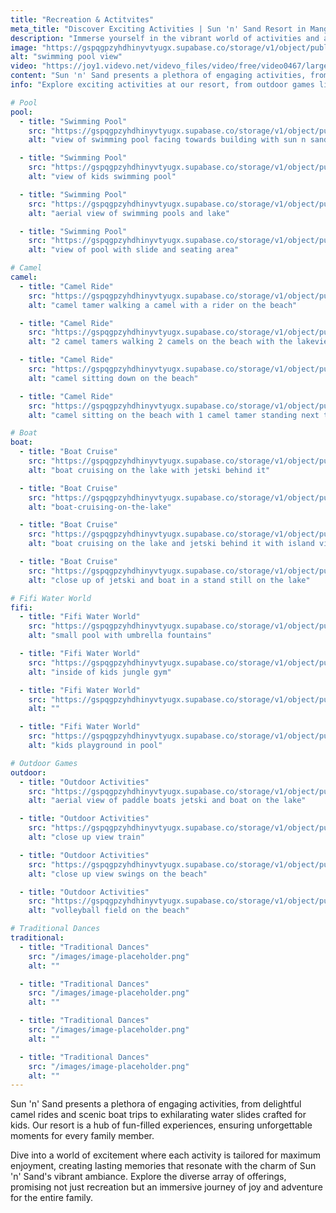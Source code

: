 ```yaml
---
title: "Recreation & Actitvites"
meta_title: "Discover Exciting Activities | Sun 'n' Sand Resort in Mangochi, Malawi"
description: "Immerse yourself in the vibrant world of activities and adventure at Sun 'n' Sand Resort in Mangochi, Malawi. From delightful camel rides and scenic boat trips to exhilarating water slides, our resort offers a hub of fun-filled experiences by the shores of Lake Malawi. Tailored for maximum enjoyment, each activity promises unforgettable moments, creating lasting memories for the entire family. Explore the diverse array of offerings and dive into a journey of joy and adventure in the heart of Malawi's resort paradise."
image: "https://gspqgpzyhdhinyvtyugx.supabase.co/storage/v1/object/public/images/recreationActivitiesPage/swimming_pool_view.jpg?t=2024-02-08T21%3A02%3A49.039Z"
alt: "swimming pool view"
video: "https://joy1.videvo.net/videvo_files/video/free/video0467/large_watermarked/_import_61516692993d77.04238324_preview.mp4"
content: "Sun 'n' Sand presents a plethora of engaging activities, from delightful camel rides and scenic boat trips to exhilarating water slides crafted for kids. Our resort is a hub of fun-filled experiences, ensuring unforgettable moments for every family member. Dive into a world of excitement where each activity is tailored for maximum enjoyment, creating lasting memories that resonate with the charm of Sun 'n' Sand's vibrant ambiance. Explore the diverse array of offerings, promising not just recreation but an immersive journey of joy and adventure for the entire family."
info: "Explore exciting activities at our resort, from outdoor games like table tennis and beach volleyball to kayaking and boat rides. As the sun sets, immerse yourself in traditional dances, bonfires, and a state-of-the-art cocktail party venue. Our capable management team can arrange memorable parties and discos. Alternatively, relax by the sounds of Lake Malawi at our newly opened lakeside cafe in the evening."

# Pool
pool:
  - title: "Swimming Pool"
    src: "https://gspqgpzyhdhinyvtyugx.supabase.co/storage/v1/object/public/images/recreationActivitiesPage/poolArea/view-of-swimming-pool-facing-towards-building-with-sun-n-sand-sign.jpg?t=2024-02-02T20%3A06%3A43.394Z"
    alt: "view of swimming pool facing towards building with sun n sand sign"

  - title: "Swimming Pool"
    src: "https://gspqgpzyhdhinyvtyugx.supabase.co/storage/v1/object/public/images/recreationActivitiesPage/poolArea/view-of-kids-swimming-pool.jpg?t=2024-02-02T20%3A08%3A30.155Z"
    alt: "view of kids swimming pool"

  - title: "Swimming Pool"
    src: "https://gspqgpzyhdhinyvtyugx.supabase.co/storage/v1/object/public/images/recreationActivitiesPage/poolArea/aerial-view-of-swimming-pools-and-lake.jpg?t=2024-02-02T20%3A10%3A11.098Z"
    alt: "aerial view of swimming pools and lake"

  - title: "Swimming Pool"
    src: "https://gspqgpzyhdhinyvtyugx.supabase.co/storage/v1/object/public/images/recreationActivitiesPage/poolArea/view-of-pool-with-slide-and-seating-area.jpg?t=2024-02-02T20%3A12%3A11.783Z"
    alt: "view of pool with slide and seating area"

# Camel
camel:
  - title: "Camel Ride"
    src: "https://gspqgpzyhdhinyvtyugx.supabase.co/storage/v1/object/public/images/recreationActivitiesPage/camelRide/camel-tamer-walking-a-camel-with-a-rider-on-the-beach.jpg?t=2024-02-01T16%3A58%3A26.559Z"
    alt: "camel tamer walking a camel with a rider on the beach"

  - title: "Camel Ride"
    src: "https://gspqgpzyhdhinyvtyugx.supabase.co/storage/v1/object/public/images/recreationActivitiesPage/camelRide/2-camel-tamers-walking-2-camels-on-the-beach-with-the-lakeview.jpg?t=2024-02-01T17%3A01%3A27.598Z"
    alt: "2 camel tamers walking 2 camels on the beach with the lakeview"

  - title: "Camel Ride"
    src: "https://gspqgpzyhdhinyvtyugx.supabase.co/storage/v1/object/public/images/recreationActivitiesPage/camelRide/camel-sitting-down-on-the-beach.jpg?t=2024-02-01T17%3A03%3A26.375Z"
    alt: "camel sitting down on the beach"

  - title: "Camel Ride"
    src: "https://gspqgpzyhdhinyvtyugx.supabase.co/storage/v1/object/public/images/recreationActivitiesPage/camelRide/camel-sitting-on-the-beach-with-1-camel-tamer-standing-next-to-it-and-the-other-sitting-ontop-of-the-camel.jpg?t=2024-02-01T17%3A05%3A45.013Z"
    alt: "camel sitting on the beach with 1 camel tamer standing next to it and the other sitting ontop of the camel"

# Boat
boat:
  - title: "Boat Cruise"
    src: "https://gspqgpzyhdhinyvtyugx.supabase.co/storage/v1/object/public/images/recreationActivitiesPage/boatCruise/boat-cruising-on-the-lake-with-jetski-behind-it.jpg"
    alt: "boat cruising on the lake with jetski behind it"

  - title: "Boat Cruise"
    src: "https://gspqgpzyhdhinyvtyugx.supabase.co/storage/v1/object/public/images/recreationActivitiesPage/boatCruise/boat-cruising-on-the-lake.jpg?t=2024-02-01T16%3A19%3A31.859Z"
    alt: "boat-cruising-on-the-lake"

  - title: "Boat Cruise"
    src: "https://gspqgpzyhdhinyvtyugx.supabase.co/storage/v1/object/public/images/recreationActivitiesPage/boatCruise/boat-cruising-on-the-lake-and-jetski-behind-it-with-island-view.jpg"
    alt: "boat cruising on the lake and jetski behind it with island view"

  - title: "Boat Cruise"
    src: "https://gspqgpzyhdhinyvtyugx.supabase.co/storage/v1/object/public/images/recreationActivitiesPage/boatCruise/close-up-of-jetski-and-boat-in-a-stand-still-on-the-lake.jpg?t=2024-02-01T16%3A52%3A41.320Z"
    alt: "close up of jetski and boat in a stand still on the lake"

# Fifi Water World
fifi:
  - title: "Fifi Water World"
    src: "https://gspqgpzyhdhinyvtyugx.supabase.co/storage/v1/object/public/images/recreationActivitiesPage/fifiWaterWorld/small-pool-with-umbrella-fountains.jpg?t=2024-02-02T18%3A39%3A31.506Z"
    alt: "small pool with umbrella fountains"

  - title: "Fifi Water World"
    src: "https://gspqgpzyhdhinyvtyugx.supabase.co/storage/v1/object/public/images/recreationActivitiesPage/fifiWaterWorld/inside-of-kids-jungle-gym.jpg?t=2024-02-02T18%3A40%3A45.752Z"
    alt: "inside of kids jungle gym"

  - title: "Fifi Water World"
    src: "https://gspqgpzyhdhinyvtyugx.supabase.co/storage/v1/object/public/images/recreationActivitiesPage/fifiWaterWorld/swings-in-small-pool.jpg?t=2024-02-02T18%3A42%3A01.834Z"
    alt: ""

  - title: "Fifi Water World"
    src: "https://gspqgpzyhdhinyvtyugx.supabase.co/storage/v1/object/public/images/recreationActivitiesPage/fifiWaterWorld/kids-playground-in-pool.jpg?t=2024-02-02T18%3A45%3A18.677Z"
    alt: "kids playground in pool"

# Outdoor Games
outdoor:
  - title: "Outdoor Activities"
    src: "https://gspqgpzyhdhinyvtyugx.supabase.co/storage/v1/object/public/images/recreationActivitiesPage/outdoorActivities/aerial-view-of-paddle-boats-jetski-and-boat-on-the-lake.jpg?t=2024-02-02T19%3A57%3A28.111Z"
    alt: "aerial view of paddle boats jetski and boat on the lake"

  - title: "Outdoor Activities"
    src: "https://gspqgpzyhdhinyvtyugx.supabase.co/storage/v1/object/public/images/recreationActivitiesPage/outdoorActivities/close-up-view-train.jpg?t=2024-02-02T19%3A59%3A06.538Z"
    alt: "close up view train"

  - title: "Outdoor Activities"
    src: "https://gspqgpzyhdhinyvtyugx.supabase.co/storage/v1/object/public/images/recreationActivitiesPage/outdoorActivities/close-up-view-swings-on-the-beach.jpg?t=2024-02-02T20%3A00%3A32.456Z"
    alt: "close up view swings on the beach"

  - title: "Outdoor Activities"
    src: "https://gspqgpzyhdhinyvtyugx.supabase.co/storage/v1/object/public/images/recreationActivitiesPage/outdoorActivities/volleyball-field-on-the-beach.jpg?t=2024-02-02T20%3A02%3A15.463Z"
    alt: "volleyball field on the beach"

# Traditional Dances
traditional:
  - title: "Traditional Dances"
    src: "/images/image-placeholder.png"
    alt: ""

  - title: "Traditional Dances"
    src: "/images/image-placeholder.png"
    alt: ""

  - title: "Traditional Dances"
    src: "/images/image-placeholder.png"
    alt: ""

  - title: "Traditional Dances"
    src: "/images/image-placeholder.png"
    alt: ""
---
```


Sun 'n' Sand presents a plethora of engaging activities, from delightful camel rides and scenic boat trips to exhilarating water slides crafted for kids. Our resort is a hub of fun-filled experiences, ensuring unforgettable moments for every family member.

Dive into a world of excitement where each activity is tailored for maximum enjoyment, creating lasting memories that resonate with the charm of Sun 'n' Sand's vibrant ambiance. Explore the diverse array of offerings, promising not just recreation but an immersive journey of joy and adventure for the entire family.
